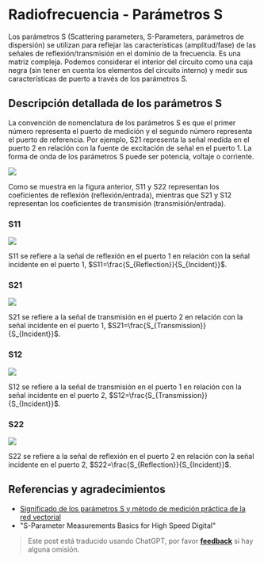 # Radiofrecuencia - Parámetros S

Los parámetros S (Scattering parameters, S-Parameters, parámetros de dispersión) se utilizan para reflejar las características (amplitud/fase) de las señales de reflexión/transmisión en el dominio de la frecuencia. Es una matriz compleja. Podemos considerar el interior del circuito como una caja negra (sin tener en cuenta los elementos del circuito interno) y medir sus características de puerto a través de los parámetros S.

## Descripción detallada de los parámetros S

La convención de nomenclatura de los parámetros S es que el primer número representa el puerto de medición y el segundo número representa el puerto de referencia. Por ejemplo, S21 representa la señal medida en el puerto 2 en relación con la fuente de excitación de señal en el puerto 1. La forma de onda de los parámetros S puede ser potencia, voltaje o corriente.

![](https://wiki-media-1253965369.cos.ap-guangzhou.myqcloud.com/img/20220627100338.png)

Como se muestra en la figura anterior, S11 y S22 representan los coeficientes de reflexión (reflexión/entrada), mientras que S21 y S12 representan los coeficientes de transmisión (transmisión/entrada).

### S11

![](https://wiki-media-1253965369.cos.ap-guangzhou.myqcloud.com/img/20220621000000.gif)

S11 se refiere a la señal de reflexión en el puerto 1 en relación con la señal incidente en el puerto 1, $S11=\frac{S_{Reflection}}{S_{Incident}}$.

### S21

![](https://wiki-media-1253965369.cos.ap-guangzhou.myqcloud.com/img/20220621000001.gif)

S21 se refiere a la señal de transmisión en el puerto 2 en relación con la señal incidente en el puerto 1, $S21=\frac{S_{Transmission}}{S_{Incident}}$.

### S12

![](https://wiki-media-1253965369.cos.ap-guangzhou.myqcloud.com/img/20220621000002.gif)

S12 se refiere a la señal de transmisión en el puerto 1 en relación con la señal incidente en el puerto 2, $S12=\frac{S_{Transmission}}{S_{Incident}}$.

### S22

![](https://wiki-media-1253965369.cos.ap-guangzhou.myqcloud.com/img/20220621000003.gif)

S22 se refiere a la señal de reflexión en el puerto 2 en relación con la señal incidente en el puerto 2, $S22=\frac{S_{Reflection}}{S_{Incident}}$.

## Referencias y agradecimientos

- [Significado de los parámetros S y método de medición práctica de la red vectorial](http://jietaipu.com/resource/88.html)
- "S-Parameter Measurements Basics for High Speed Digital"

> Este post está traducido usando ChatGPT, por favor [**feedback**](https://github.com/linyuxuanlin/Wiki_MkDocs/issues/new) si hay alguna omisión.
